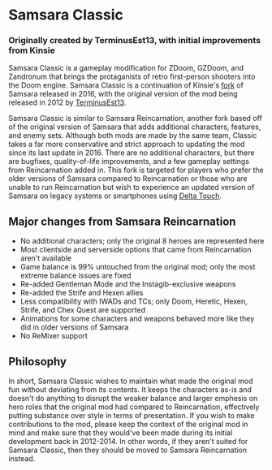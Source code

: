 # Samsara Classic
### Originally created by TerminusEst13, with initial improvements from Kinsie
Samsara Classic is a gameplay modification for ZDoom, GZDoom, and Zandronum that brings the protaganists of retro first-person shooters into the Doom engine. Samsara Classic is a continuation of Kinsie's [fork](https://drive.google.com/file/d/0B1iDp2UZTDreRW40NXJJQVE1Unc/view?usp=sharing) of Samsara released in 2016, with the original version of the mod being released in 2012 by [TerminusEst13](https://doomwiki.org/wiki/TerminusEst13).

Samsara Classic is similar to Samsara Reincarnation, another fork based off of the original version of Samsara that adds additional characters, features, and enemy sets. Although both mods are made by the same team, Classic takes a far more conservative and strict approach to updating the mod since its last update in 2016. There are no additional characters, but there are bugfixes, quality-of-life improvements, and a few gameplay settings from Reincarnation added in. This fork is targeted for players who prefer the older versions of Samsara compared to Reincarnation or those who are unable to run Reincarnation but wish to experience an updated version of Samsara on legacy systems or smartphones using [Delta Touch](http://opentouchgaming.com/delta-touch/).

## Major changes from Samsara Reincarnation
- No additional characters; only the original 8 heroes are represented here
- Most clientside and serverside options that came from Reincarnation aren't available
- Game balance is 99% untouched from the original mod; only the most extreme balance issues are fixed
- Re-added Gentleman Mode and the Instagib-exclusive weapons
- Re-added the Strife and Hexen allies
- Less compatibility with IWADs and TCs; only Doom, Heretic, Hexen, Strife, and Chex Quest are supported
- Animations for some characters and weapons behaved more like they did in older versions of Samsara
- No ReMixer support

## Philosophy
In short, Samsara Classic wishes to maintain what made the original mod fun without deviating from its contents. It keeps the characters as-is and doesn't do anything to disrupt the weaker balance and larger emphesis on hero roles that the original mod had compared to Reincarnation, effectively putting substance over style in terms of presentation. If you wish to make contributions to the mod, please keep the context of the original mod in mind and make sure that they would've been made during its initial development back in 2012-2014. In other words, if they aren't suited for Samsara Classic, then they should be moved to Samsara Reincarnation instead.
